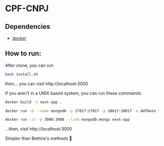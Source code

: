 # CPF-CNPJ

## Dependencies
- [docker](https://www.docker.com/)

## How to run:
After clone, you can run
```bash 
bash install.sh
```

then... you can visit http://localhost:3000

If you aren't in a UNIX based system, you can run these commands:

```bash
docker build -t next-app . 

docker run -d --name mongodb -p 27017:27017 -p 28017:28017 -e AUTH=no tutum/mongodb 

docker run -it -p 3000:3000 --link mongodb:mongo next-app
```
...then, visit http://localhost:3000


Simpler than Bettina's methods :speak_no_evil:
